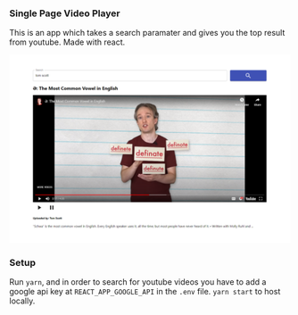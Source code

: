 ### Single Page Video Player
This is an app which takes a search paramater and gives you the top result from youtube. Made with react.

![](public/preview.png)

### Setup
Run `yarn`, and in order to search for youtube videos you have to add a google api key at `REACT_APP_GOOGLE_API` in the `.env` file.
`yarn start` to host locally.
